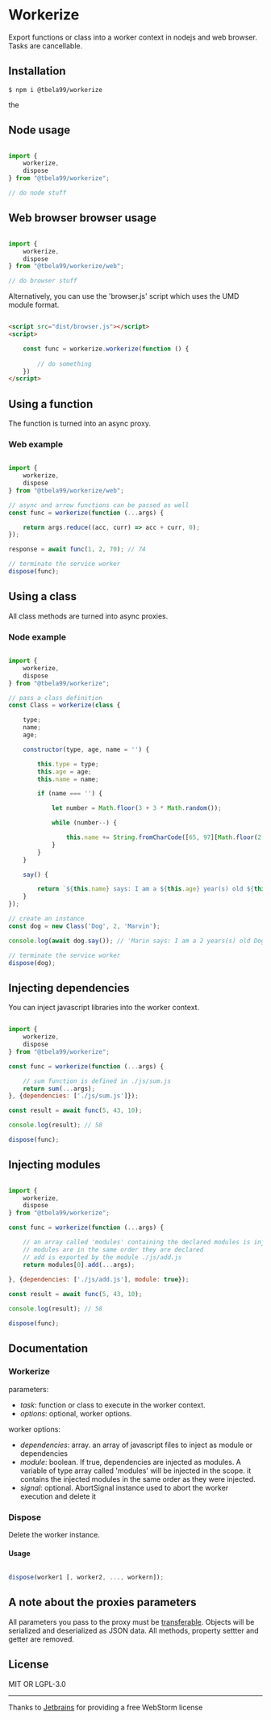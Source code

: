 # Workerize

Export functions or class into a worker context in nodejs and web browser. Tasks are cancellable.

## Installation

```shell
$ npm i @tbela99/workerize
```

the

## Node usage

```javascript

import {
    workerize,
    dispose
} from "@tbela99/workerize";

// do node stuff
```

## Web browser browser usage

```javascript

import {
    workerize,
    dispose
} from "@tbela99/workerize/web";

// do browser stuff
```

Alternatively, you can use the 'browser.js' script which uses the UMD module format.

```html

<script src="dist/browser.js"></script>
<script>

    const func = workerize.workerize(function () {
        
        // do something
    })
</script>
```


## Using a function

The function is turned into an async proxy.

### Web example
```javascript

import {
    workerize,
    dispose
} from "@tbela99/workerize/web";

// async and arrow functions can be passed as well 
const func = workerize(function (...args) {

    return args.reduce((acc, curr) => acc + curr, 0);
});

response = await func(1, 2, 70); // 74

// terminate the service worker
dispose(func);

```

## Using a class

All class methods are turned into async proxies.

### Node example

```javascript

import {
    workerize,
    dispose
} from "@tbela99/workerize";

// pass a class definition
const Class = workerize(class {

    type;
    name;
    age;

    constructor(type, age, name = '') {

        this.type = type;
        this.age = age;
        this.name = name;

        if (name === '') {

            let number = Math.floor(3 + 3 * Math.random());

            while (number--) {

                this.name += String.fromCharCode([65, 97][Math.floor(2 * Math.random())] + Math.floor(26 * Math.random()))
            }
        }
    }

    say() {

        return `${this.name} says: I am a ${this.age} year(s) old ${this.type}`;
    }
});

// create an instance 
const dog = new Class('Dog', 2, 'Marvin');

console.log(await dog.say()); // 'Marin says: I am a 2 years(s) old Dog'

// terminate the service worker
dispose(dog);

```
## Injecting dependencies

You can inject javascript libraries into the worker context.

```javascript

import {
    workerize,
    dispose
} from "@tbela99/workerize";

const func = workerize(function (...args) {

    // sum function is defined in ./js/sum.js
    return sum(...args);
}, {dependencies: ['./js/sum.js']});

const result = await func(5, 43, 10);

console.log(result); // 58

dispose(func);

```

## Injecting modules

```javascript

import {
    workerize,
    dispose
} from "@tbela99/workerize";

const func = workerize(function (...args) {

    // an array called 'modules' containing the declared modules is injected in the scope
    // modules are in the same order they are declared
    // add is exported by the module ./js/add.js
    return modules[0].add(...args);
    
}, {dependencies: ['./js/add.js'], module: true});

const result = await func(5, 43, 10);

console.log(result); // 58

dispose(func);

```

## Documentation

### Workerize

parameters:
- _task_: function or class to execute in the worker context.
- _options_: optional, worker options.

worker options:
- _dependencies_: array. an array of javascript files to inject as module or dependencies
- _module_: boolean. If true, dependencies are injected as modules. A variable of type array called 'modules' will be injected in the scope. it contains the injected modules in the same order as they were injected.
- _signal_: optional. AbortSignal instance used to abort the worker execution and delete it

### Dispose

Delete the worker instance.

#### Usage

```javascript

dispose(worker1 [, worker2, ..., workern]);
```
## A note about the proxies parameters

All parameters you pass to the proxy must
be [transferable](https://developer.mozilla.org/en-US/docs/Web/API/Transferable). Objects will be serialized and
deserialized as JSON data. All methods, property settter and getter are removed.

## License

MIT OR LGPL-3.0

---

Thanks to [Jetbrains](https://jetbrains.com) for providing a free WebStorm license